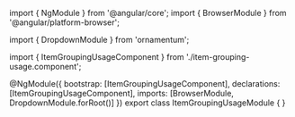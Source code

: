 import { NgModule } from '@angular/core';
import { BrowserModule } from '@angular/platform-browser';
  
import { DropdownModule } from 'ornamentum';
  
import { ItemGroupingUsageComponent } from './item-grouping-usage.component';

@NgModule({
 bootstrap: [ItemGroupingUsageComponent],
 declarations: [ItemGroupingUsageComponent],
 imports: [BrowserModule, DropdownModule.forRoot()]
})
export class ItemGroupingUsageModule {
}

